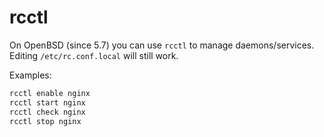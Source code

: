 # rcctl

On OpenBSD (since 5.7) you can use `rcctl` to manage daemons/services.
Editing `/etc/rc.conf.local` will still work.

Examples:

```sh
rcctl enable nginx
rcctl start nginx
rcctl check nginx
rcctl stop nginx
```

